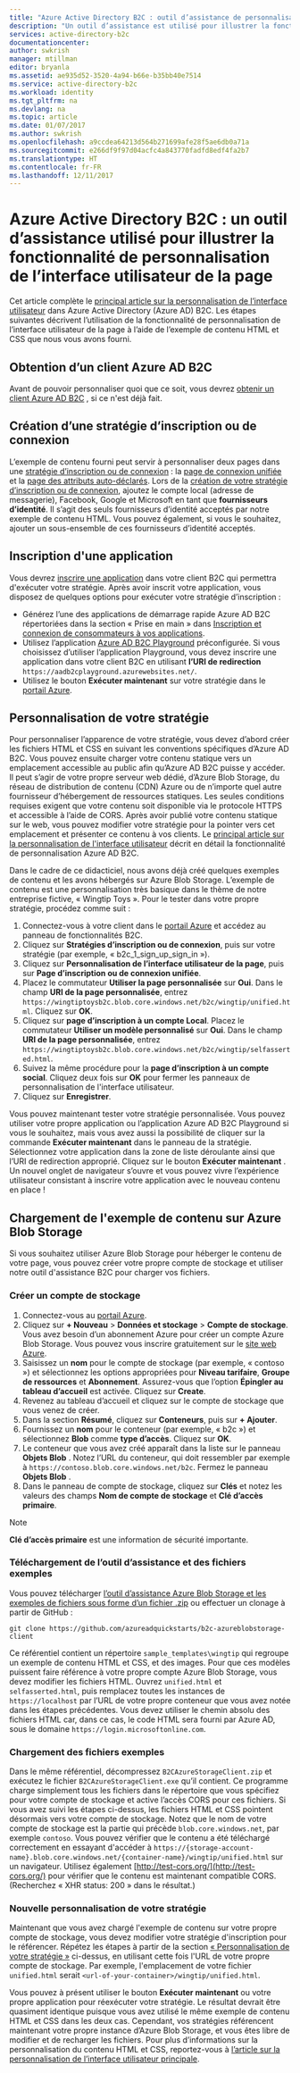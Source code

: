 ```yaml
---
title: "Azure Active Directory B2C : outil d’assistance de personnalisation d’interface de page | Microsoft Docs"
description: "Un outil d’assistance est utilisé pour illustrer la fonctionnalité de personnalisation de la Page Interface utilisateur dans Active Directory B2C"
services: active-directory-b2c
documentationcenter: 
author: swkrish
manager: mtillman
editor: bryanla
ms.assetid: ae935d52-3520-4a94-b66e-b35bb40e7514
ms.service: active-directory-b2c
ms.workload: identity
ms.tgt_pltfrm: na
ms.devlang: na
ms.topic: article
ms.date: 01/07/2017
ms.author: swkrish
ms.openlocfilehash: a9ccdea64213d564b271699afe28f5ae6db0a71a
ms.sourcegitcommit: e266df9f97d04acfc4a843770fadfd8edf4fa2b7
ms.translationtype: HT
ms.contentlocale: fr-FR
ms.lasthandoff: 12/11/2017
---
```

# <a name="azure-active-directory-b2c-a-helper-tool-used-to-demonstrate-the-page-user-interface-ui-customization-feature"></a>Azure Active Directory B2C : un outil d’assistance utilisé pour illustrer la fonctionnalité de personnalisation de l’interface utilisateur de la page
Cet article complète le [principal article sur la personnalisation de l’interface utilisateur](active-directory-b2c-reference-ui-customization.md) dans Azure Active Directory (Azure AD) B2C. Les étapes suivantes décrivent l’utilisation de la fonctionnalité de personnalisation de l’interface utilisateur de la page à l’aide de l’exemple de contenu HTML et CSS que nous vous avons fourni.

## <a name="get-an-azure-ad-b2c-tenant"></a>Obtention d’un client Azure AD B2C
Avant de pouvoir personnaliser quoi que ce soit, vous devrez [obtenir un client Azure AD B2C](active-directory-b2c-get-started.md) , si ce n'est déjà fait.

## <a name="create-a-sign-up-or-sign-in-policy"></a>Création d’une stratégie d’inscription ou de connexion
L’exemple de contenu fourni peut servir à personnaliser deux pages dans une [stratégie d’inscription ou de connexion](active-directory-b2c-reference-policies.md) : la [page de connexion unifiée](active-directory-b2c-reference-ui-customization.md) et la [page des attributs auto-déclarés](active-directory-b2c-reference-ui-customization.md). Lors de la [création de votre stratégie d’inscription ou de connexion](active-directory-b2c-reference-policies.md#create-a-sign-up-or-sign-in-policy), ajoutez le compte local (adresse de messagerie), Facebook, Google et Microsoft en tant que **fournisseurs d’identité**. Il s’agit des seuls fournisseurs d’identité acceptés par notre exemple de contenu HTML.  Vous pouvez également, si vous le souhaitez, ajouter un sous-ensemble de ces fournisseurs d’identité acceptés.

## <a name="register-an-application"></a>Inscription d'une application
Vous devrez [inscrire une application](active-directory-b2c-app-registration.md) dans votre client B2C qui permettra d'exécuter votre stratégie. Après avoir inscrit votre application, vous disposez de quelques options pour exécuter votre stratégie d’inscription :

* Générez l’une des applications de démarrage rapide Azure AD B2C répertoriées dans la section « Prise en main » dans [Inscription et connexion de consommateurs à vos applications](active-directory-b2c-overview.md#get-started).
* Utilisez l’application [Azure AD B2C Playground](https://aadb2cplayground.azurewebsites.net) préconfigurée. Si vous choisissez d’utiliser l’application Playground, vous devez inscrire une application dans votre client B2C en utilisant **l’URI de redirection** `https://aadb2cplayground.azurewebsites.net/`.
* Utilisez le bouton **Exécuter maintenant** sur votre stratégie dans le [portail Azure](https://portal.azure.com/).

## <a name="customize-your-policy"></a>Personnalisation de votre stratégie
Pour personnaliser l’apparence de votre stratégie, vous devez d’abord créer les fichiers HTML et CSS en suivant les conventions spécifiques d’Azure AD B2C. Vous pouvez ensuite charger votre contenu statique vers un emplacement accessible au public afin qu’Azure AD B2C puisse y accéder. Il peut s’agir de votre propre serveur web dédié, d’Azure Blob Storage, du réseau de distribution de contenu (CDN) Azure ou de n’importe quel autre fournisseur d’hébergement de ressources statiques. Les seules conditions requises exigent que votre contenu soit disponible via le protocole HTTPS et accessible à l’aide de CORS. Après avoir publié votre contenu statique sur le web, vous pouvez modifier votre stratégie pour la pointer vers cet emplacement et présenter ce contenu à vos clients. Le [principal article sur la personnalisation de l'interface utilisateur](active-directory-b2c-reference-ui-customization.md) décrit en détail la fonctionnalité de personnalisation Azure AD B2C.

Dans le cadre de ce didacticiel, nous avons déjà créé quelques exemples de contenu et les avons hébergés sur Azure Blob Storage. L’exemple de contenu est une personnalisation très basique dans le thème de notre entreprise fictive, « Wingtip Toys ». Pour le tester dans votre propre stratégie, procédez comme suit :

1. Connectez-vous à votre client dans le [portail Azure](https://portal.azure.com/) et accédez au panneau de fonctionnalités B2C.
2. Cliquez sur **Stratégies d’inscription ou de connexion**, puis sur votre stratégie (par exemple, « b2c\_1\_sign\_up\_sign\_in »).
3. Cliquez sur **Personnalisation de l’interface utilisateur de la page**, puis sur **Page d’inscription ou de connexion unifiée**.
4. Placez le commutateur **Utiliser la page personnalisée** sur **Oui**. Dans le champ **URI de la page personnalisée**, entrez `https://wingtiptoysb2c.blob.core.windows.net/b2c/wingtip/unified.html`. Cliquez sur **OK**.
5. Cliquez sur **page d’inscription à un compte Local**. Placez le commutateur **Utiliser un modèle personnalisé** sur **Oui**. Dans le champ **URI de la page personnalisée**, entrez `https://wingtiptoysb2c.blob.core.windows.net/b2c/wingtip/selfasserted.html`.
6. Suivez la même procédure pour la **page d’inscription à un compte social**.
   Cliquez deux fois sur **OK** pour fermer les panneaux de personnalisation de l'interface utilisateur.
7. Cliquez sur **Enregistrer**.

Vous pouvez maintenant tester votre stratégie personnalisée. Vous pouvez utiliser votre propre application ou l’application Azure AD B2C Playground si vous le souhaitez, mais vous avez aussi la possibilité de cliquer sur la commande **Exécuter maintenant** dans le panneau de la stratégie. Sélectionnez votre application dans la zone de liste déroulante ainsi que l’URI de redirection approprié. Cliquez sur le bouton **Exécuter maintenant** . Un nouvel onglet de navigateur s’ouvre et vous pouvez vivre l’expérience utilisateur consistant à inscrire votre application avec le nouveau contenu en place !

## <a name="upload-the-sample-content-to-azure-blob-storage"></a>Chargement de l'exemple de contenu sur Azure Blob Storage
Si vous souhaitez utiliser Azure Blob Storage pour héberger le contenu de votre page, vous pouvez créer votre propre compte de stockage et utiliser notre outil d'assistance B2C pour charger vos fichiers.

### <a name="create-a-storage-account"></a>Créer un compte de stockage
1. Connectez-vous au [portail Azure](https://portal.azure.com/).
2. Cliquez sur **+ Nouveau** > **Données et stockage** > **Compte de stockage**. Vous avez besoin d’un abonnement Azure pour créer un compte Azure Blob Storage. Vous pouvez vous inscrire gratuitement sur le [site web Azure](https://azure.microsoft.com/pricing/free-trial/).
3. Saisissez un **nom** pour le compte de stockage (par exemple, « contoso ») et sélectionnez les options appropriées pour **Niveau tarifaire**, **Groupe de ressources** et **Abonnement**. Assurez-vous que l’option **Épingler au tableau d’accueil** est activée. Cliquez sur **Create**.
4. Revenez au tableau d’accueil et cliquez sur le compte de stockage que vous venez de créer.
5. Dans la section **Résumé**, cliquez sur **Conteneurs**, puis sur **+ Ajouter**.
6. Fournissez un **nom** pour le conteneur (par exemple, « b2c ») et sélectionnez **Blob** comme **type d’accès**. Cliquez sur **OK**.
7. Le conteneur que vous avez créé apparaît dans la liste sur le panneau **Objets Blob** . Notez l’URL du conteneur, qui doit ressembler par exemple à `https://contoso.blob.core.windows.net/b2c`. Fermez le panneau **Objets Blob** .
8. Dans le panneau de compte de stockage, cliquez sur **Clés** et notez les valeurs des champs **Nom de compte de stockage** et **Clé d’accès primaire**.

> [!NOTE]
> **Clé d’accès primaire** est une information de sécurité importante.
> 
> 

### <a name="download-the-helper-tool-and-sample-files"></a>Téléchargement de l’outil d’assistance et des fichiers exemples
Vous pouvez télécharger [l’outil d’assistance Azure Blob Storage et les exemples de fichiers sous forme d’un fichier .zip](https://github.com/azureadquickstarts/b2c-azureblobstorage-client/archive/master.zip) ou effectuer un clonage à partir de GitHub :

```
git clone https://github.com/azureadquickstarts/b2c-azureblobstorage-client
```

Ce référentiel contient un répertoire `sample_templates\wingtip` qui regroupe un exemple de contenu HTML et CSS, et des images. Pour que ces modèles puissent faire référence à votre propre compte Azure Blob Storage, vous devez modifier les fichiers HTML. Ouvrez `unified.html` et `selfasserted.html`, puis remplacez toutes les instances de `https://localhost` par l’URL de votre propre conteneur que vous avez notée dans les étapes précédentes. Vous devez utiliser le chemin absolu des fichiers HTML car, dans ce cas, le code HTML sera fourni par Azure AD, sous le domaine `https://login.microsoftonline.com`.

### <a name="upload-the-sample-files"></a>Chargement des fichiers exemples
Dans le même référentiel, décompressez `B2CAzureStorageClient.zip` et exécutez le fichier `B2CAzureStorageClient.exe` qu’il contient. Ce programme charge simplement tous les fichiers dans le répertoire que vous spécifiez pour votre compte de stockage et active l’accès CORS pour ces fichiers. Si vous avez suivi les étapes ci-dessus, les fichiers HTML et CSS pointent désormais vers votre compte de stockage. Notez que le nom de votre compte de stockage est la partie qui précède `blob.core.windows.net`, par exemple `contoso`. Vous pouvez vérifier que le contenu a été téléchargé correctement en essayant d'accéder à `https://{storage-account-name}.blob.core.windows.net/{container-name}/wingtip/unified.html` sur un navigateur. Utilisez également [http://test-cors.org/](http://test-cors.org/) pour vérifier que le contenu est maintenant compatible CORS. (Recherchez « XHR status: 200 » dans le résultat.)

### <a name="customize-your-policy-again"></a>Nouvelle personnalisation de votre stratégie
Maintenant que vous avez chargé l'exemple de contenu sur votre propre compte de stockage, vous devez modifier votre stratégie d'inscription pour le référencer. Répétez les étapes à partir de la section [« Personnalisation de votre stratégie »](#customize-your-policy) ci-dessus, en utilisant cette fois l'URL de votre propre compte de stockage. Par exemple, l'emplacement de votre fichier `unified.html` serait `<url-of-your-container>/wingtip/unified.html`.

Vous pouvez à présent utiliser le bouton **Exécuter maintenant** ou votre propre application pour réexécuter votre stratégie. Le résultat devrait être quasiment identique puisque vous avez utilisé le même exemple de contenu HTML et CSS dans les deux cas. Cependant, vos stratégies référencent maintenant votre propre instance d’Azure Blob Storage, et vous êtes libre de modifier et de recharger les fichiers. Pour plus d’informations sur la personnalisation du contenu HTML et CSS, reportez-vous à [l’article sur la personnalisation de l’interface utilisateur principale](active-directory-b2c-reference-ui-customization.md).

